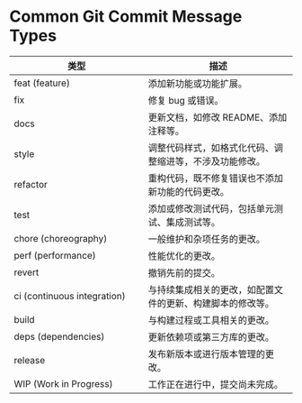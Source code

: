 # Common Git Commit Message Types

<table><thead><tr><th width="223">类型</th><th>描述</th></tr></thead><tbody><tr><td>feat (feature)</td><td>添加新功能或功能扩展。</td></tr><tr><td>fix</td><td>修复 bug 或错误。</td></tr><tr><td>docs</td><td>更新文档，如修改 README、添加注释等。</td></tr><tr><td>style</td><td>调整代码样式，如格式化代码、调整缩进等，不涉及功能修改。</td></tr><tr><td>refactor</td><td>重构代码，既不修复错误也不添加新功能的代码更改。</td></tr><tr><td>test</td><td>添加或修改测试代码，包括单元测试、集成测试等。</td></tr><tr><td>chore (choreography)</td><td>一般维护和杂项任务的更改。</td></tr><tr><td>perf (performance)</td><td>性能优化的更改。</td></tr><tr><td>revert</td><td>撤销先前的提交。</td></tr><tr><td>ci (continuous integration)</td><td>与持续集成相关的更改，如配置文件的更新、构建脚本的修改等。</td></tr><tr><td>build</td><td>与构建过程或工具相关的更改。</td></tr><tr><td>deps (dependencies)</td><td>更新依赖项或第三方库的更改。</td></tr><tr><td>release</td><td>发布新版本或进行版本管理的更改。</td></tr><tr><td>WIP (Work in Progress)</td><td>工作正在进行中，提交尚未完成。</td></tr></tbody></table>
